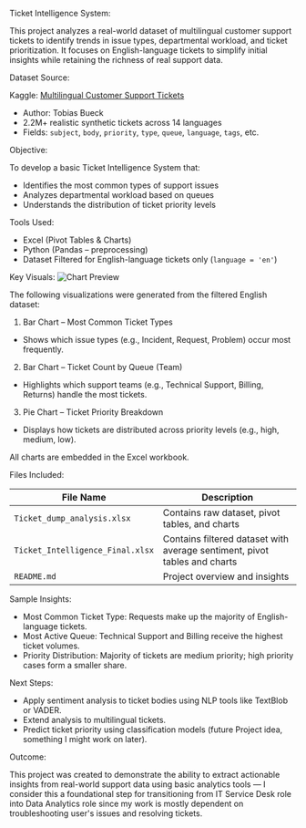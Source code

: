 Ticket Intelligence System:

This project analyzes a real-world dataset of multilingual customer support tickets to identify trends in issue types, departmental workload, and ticket prioritization. It focuses on English-language tickets to simplify initial insights while retaining the richness of real support data.


Dataset Source:

Kaggle: [Multilingual Customer Support Tickets](https://www.kaggle.com/datasets/tobiasbueck/multilingual-customer-support-tickets)  
- Author: Tobias Bueck  
- 2.2M+ realistic synthetic tickets across 14 languages  
- Fields: `subject`, `body`, `priority`, `type`, `queue`, `language`, `tags`, etc.


Objective:

To develop a basic Ticket Intelligence System that:
- Identifies the most common types of support issues
- Analyzes departmental workload based on queues
- Understands the distribution of ticket priority levels


Tools Used:

- Excel (Pivot Tables & Charts)
- Python (Pandas – preprocessing)
- Dataset Filtered for English-language tickets only (`language = 'en'`)


Key Visuals:
![Chart Preview](images/ticket_type_chart.png)

The following visualizations were generated from the filtered English dataset:

1. Bar Chart – Most Common Ticket Types
- Shows which issue types (e.g., Incident, Request, Problem) occur most frequently.

2. Bar Chart – Ticket Count by Queue (Team)
- Highlights which support teams (e.g., Technical Support, Billing, Returns) handle the most tickets.

3. Pie Chart – Ticket Priority Breakdown
- Displays how tickets are distributed across priority levels (e.g., high, medium, low).

All charts are embedded in the Excel workbook.


Files Included:

| File Name | Description |
|-----------|-------------|
| `Ticket_dump_analysis.xlsx` | Contains raw dataset, pivot tables, and charts |
| `Ticket_Intelligence_Final.xlsx` | Contains filtered dataset with average sentiment, pivot tables and charts |
| `README.md` | Project overview and insights |


Sample Insights:

- Most Common Ticket Type: Requests make up the majority of English-language tickets.
- Most Active Queue: Technical Support and Billing receive the highest ticket volumes.
- Priority Distribution: Majority of tickets are medium priority; high priority cases form a smaller share.


Next Steps:

- Apply sentiment analysis to ticket bodies using NLP tools like TextBlob or VADER.
- Extend analysis to multilingual tickets.
- Predict ticket priority using classification models (future Project idea, something I might work on later).


Outcome:


This project was created to demonstrate the ability to extract actionable insights from real-world support data using basic analytics tools — I consider this a foundational step for transitioning from IT Service Desk role into Data Analytics role since my work is mostly dependent on troubleshooting user's issues and resolving tickets.

